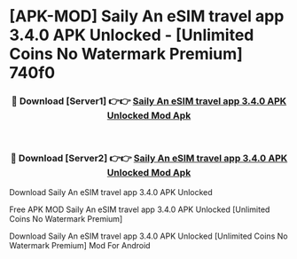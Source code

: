 # [APK-MOD] Saily  An eSIM travel app 3.4.0 APK Unlocked - [Unlimited Coins No Watermark Premium] 740f0



<div align="center">
<h3>🔴 Download [Server1] 👉👉 <a href="https://momento.my/?title=Saily__An_eSIM_travel_app_3.4.0_APK_Unlocked">Saily  An eSIM travel app 3.4.0 APK Unlocked Mod Apk</a></h3><br>

<h3>🔴 Download [Server2] 👉👉 <a href="https://momento.my/?title=Saily__An_eSIM_travel_app_3.4.0_APK_Unlocked">Saily  An eSIM travel app 3.4.0 APK Unlocked Mod Apk</a></h3>
</div>



Download Saily  An eSIM travel app 3.4.0 APK Unlocked 

Free APK MOD Saily  An eSIM travel app 3.4.0 APK Unlocked [Unlimited Coins No Watermark Premium]

Download Saily  An eSIM travel app 3.4.0 APK Unlocked [Unlimited Coins No Watermark Premium] Mod For Android

